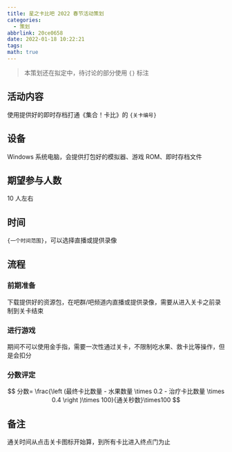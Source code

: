 ```yaml
---
title: 星之卡比吧 2022 春节活动策划
categories:
  - 策划
abbrlink: 20ce0658
date: 2022-01-18 10:22:21
tags:
math: true
---
```


> 本策划还在拟定中，待讨论的部分使用 `{}` 标注

## 活动内容

使用提供好的即时存档打通《集合！卡比》的 `{关卡编号}`

## 设备

Windows 系统电脑，会提供打包好的模拟器、游戏 ROM、即时存档文件

## 期望参与人数

10 人左右

## 时间

`{一个时间范围}`，可以选择直播或提供录像

## 流程

### 前期准备

下载提供好的资源包，在吧群/吧频道内直播或提供录像，需要从进入关卡之前录制到关卡结束

### 进行游戏

期间不可以使用金手指，需要一次性通过关卡，不限制吃水果、救卡比等操作，但是会扣分

### 分数评定

$$
分数= \frac{\left (最终卡比数量 - 水果数量 \times 0.2 - 治疗卡比数量 \times 0.4 \right )\times 100}{通关秒数}\times100
$$

## 备注

通关时间从点击关卡图标开始算，到所有卡比进入终点门为止
